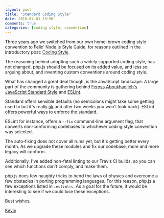 ```yaml
---
layout: post
title: "Standard Coding Style"
date: 2016-04-01 13:50
comments: true
categories: [coding style, convention]
---
```


Three years ago we switched from our own home-brown coding style convention to Felix’ Node.js Style Guide, 
for reasons outlined in the introductory post: [Coding Style](/blog/2013/05/04/coding-style/).

The reasoning behind adopting such a widely supported coding style, has not changed. php.js should be
focused on its added value, and less so arguing about, and inventing custom conventions around coding style.

What has changed a great deal though, is the JavaScript landscape. A large part of the community is gathering behind [Feross Aboukhadijeh's JavaScript Standard Style](http://standardjs.com/) and [ESLint](http://eslint.org/).

Standard offers sensible defaults (no semicolons might take some getting used to but it's really [ok](http://mislav.net/2010/05/semicolons/) and after two weeks you won't look back). ESLint offers powerful ways to enforce the standard.

ESLint for instance, offers a `--fix` command-line argument flag, that converts non-conforming codebases to whichever coding style convention was selected.

The auto-fixing does not cover all rules yet, but it's getting better every month. As we upgrade these modules and fix our codebase, more and more legacy will conform.

Additionally, I've added non-fatal linting to our Travis CI builds, so you can see which functions don't comply, and make them.

php.js does few naughty tricks to bend the laws of physics and overcome a few obstacles in porting programming languages. For this reason, php.js a few exceptions listed in `.eslintrc`. As a goal for the future, it would be interesting to see if we could lose these exceptions.


Best wishes,

[Kevin](http://twitter.com/kvz)
